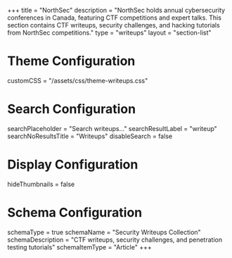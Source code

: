 +++
title = "NorthSec"
description = "NorthSec holds annual cybersecurity conferences in Canada, featuring CTF competitions and expert talks. This section contains CTF writeups, security challenges, and hacking tutorials from NorthSec competitions."
type = "writeups"
layout = "section-list"
# Theme Configuration
customCSS = "/assets/css/theme-writeups.css"
# Search Configuration
searchPlaceholder = "Search writeups..."
searchResultLabel = "writeup"
searchNoResultsTitle = "Writeups"
disableSearch = false
# Display Configuration
hideThumbnails = false
# Schema Configuration
schemaType = true
schemaName = "Security Writeups Collection"
schemaDescription = "CTF writeups, security challenges, and penetration testing tutorials"
schemaItemType = "Article"
+++
